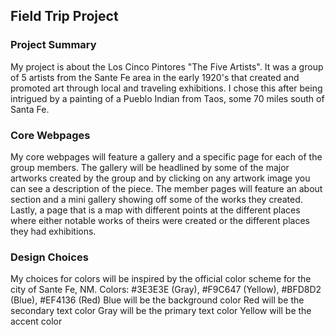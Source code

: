 ## Field Trip Project

### Project Summary

My project is about the Los Cinco Pintores "The Five Artists". It was a group of 5 artists from the Sante Fe area in the early 1920's that created and promoted art through local and traveling exhibitions. I chose this after being intrigued by a painting of a Pueblo Indian from Taos, some 70 miles south of Santa Fe.

### Core Webpages

My core webpages will feature a gallery and a specific page for each of the group members. The gallery will be headlined by some of the major artworks created by the group and by clicking on any artwork image you can see a description of the piece. The member pages will feature an about section and a mini gallery showing off some of the works they created. Lastly, a page that is a map with different points at the different places where either notable works of theirs were created or the different places they had exhibitions.

### Design Choices

My choices for colors will be inspired by the official color scheme for the city of Sante Fe, NM.
Colors: #3E3E3E (Gray), #F9C647 (Yellow), #BFD8D2 (Blue), #EF4136 (Red)
Blue will be the background color
Red will be the secondary text color
Gray will be the primary text color
Yellow will be the accent color

